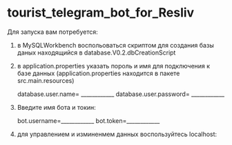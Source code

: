 # tourist_telegram_bot_for_Resliv

Для запуска вам потребуется: 

1. в MySQLWorkbench воспольоваться скриптом для создания базы даных находящийся в database.V0.2.dbCreationScript
2. в application.properties указать пороль и имя для подключения к базе данных (application.properties находится в пакете src.main.resources)

      database.user.name= ____________
      database.user.password= ____________
      
3. Введите имя бота и токин:

      bot.username=____________
      bot.token=____________
      
4. для управлением и изминенмем данных воспользуйтесь localhost:
